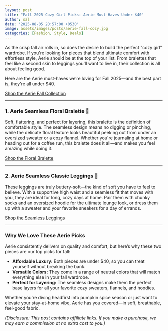 ```yaml
---
layout: post
title: "Fall 2025 Cozy Girl Picks: Aerie Must-Haves Under $40"
author: sal
date: '2025-08-05 20:57:00 +0530'
image: assets/images/posts/aerie-fall-cozy.jpg
categories: [Fashion, Style, Deals]
---
```


As the crisp fall air rolls in, so does the desire to build the perfect "cozy girl" wardrobe. If you're looking for pieces that blend ultimate comfort with effortless style, Aerie should be at the top of your list. From bralettes that feel like a second skin to leggings you'll want to live in, their collection is all about feeling good.

Here are the Aerie must-haves we’re loving for Fall 2025—and the best part is, they're all under $40.

<div class="text-center my-4">
  <a href="https://mavely.app.link/e/fj6jyCcsAVb" class="btn btn-dark btn-lg" target="_blank" rel="noopener sponsored">Shop the Aerie Fall Collection</a>
</div>

---

### **1. Aerie Seamless Floral Bralette** 🧡

Soft, flattering, and perfect for layering, this bralette is the definition of comfortable style. The seamless design means no digging or pinching, while the delicate floral texture looks beautiful peeking out from under an oversized sweater or a cozy flannel. Whether you're journaling at home or heading out for a coffee run, this bralette does it all—and makes you feel amazing while doing it.



<div class="text-center my-4">
  <a href="https://mavely.app.link/e/fj6jyCcsAVb" class="btn btn-dark" target="_blank" rel="noopener sponsored">Shop the Floral Bralette</a>
</div>

---

### **2. Aerie Seamless Classic Leggings** 🖤

These leggings are truly buttery-soft—the kind of soft you have to feel to believe. With a supportive high waist and a seamless fit that moves with you, they are ideal for long, cozy days at home. Pair them with chunky socks and an oversized hoodie for the ultimate lounge look, or dress them up with a sweater and your favorite sneakers for a day of errands.



<div class="text-center my-4">
  <a href="https://mavely.app.link/e/fj6jyCcsAVb" class="btn btn-dark" target="_blank" rel="noopener sponsored">Shop the Seamless Leggings</a>
</div>

---

### **Why We Love These Aerie Picks**

Aerie consistently delivers on quality and comfort, but here’s why these two pieces are our top picks for fall:

- **Affordable Luxury:** Both pieces are under $40, so you can treat yourself without breaking the bank.
- **Versatile Colors:** They come in a range of neutral colors that will match everything else in your fall wardrobe.
- **Perfect for Layering:** The seamless designs make them the perfect base layers for all your favorite cozy sweaters, flannels, and hoodies.

Whether you're diving headfirst into pumpkin spice season or just want to elevate your stay-at-home vibe, Aerie has you covered—in soft, breathable, feel-good fabric.

*(Disclosure: This post contains affiliate links. If you make a purchase, we may earn a commission at no extra cost to you.)*
